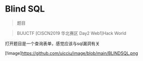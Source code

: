 # Blind SQL

> 题目

>  BUUCTF [CISCN2019 华北赛区 Day2 Web1]Hack World 

打开题目是一个查询表单，感觉应该与sql漏洞有关

[!image]https://github.com/uicciu/image/blob/main/BLINDSQL.png
